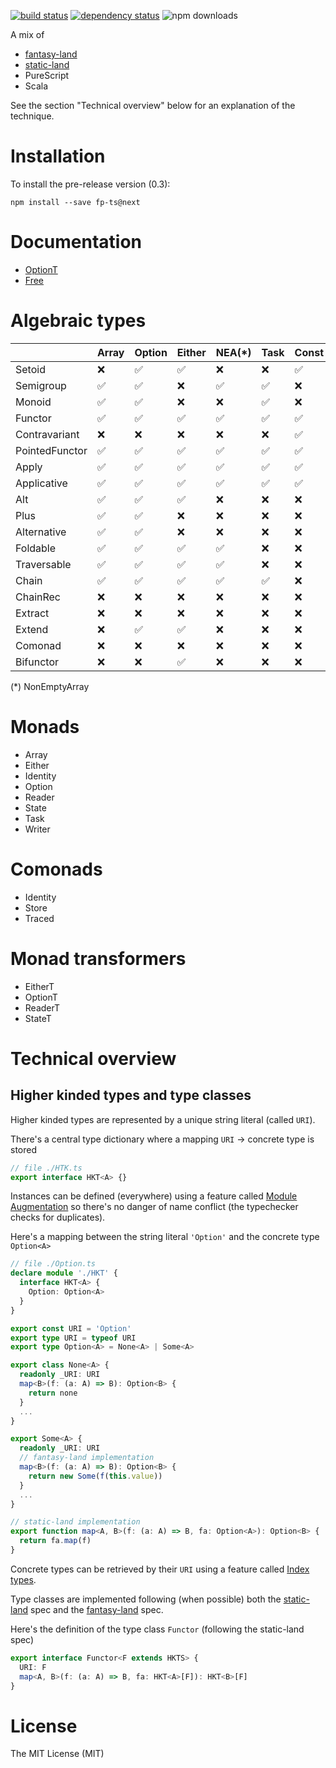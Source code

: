[![build status](https://img.shields.io/travis/gcanti/fp-ts/master.svg?style=flat-square)](https://travis-ci.org/gcanti/fp-ts)
[![dependency status](https://img.shields.io/david/gcanti/fp-ts.svg?style=flat-square)](https://david-dm.org/gcanti/fp-ts)
![npm downloads](https://img.shields.io/npm/dm/fp-ts.svg)

A mix of

- [fantasy-land](https://github.com/fantasyland/fantasy-land)
- [static-land](https://github.com/rpominov/static-land)
- PureScript
- Scala

See the section "Technical overview" below for an explanation of the technique.

# Installation

To install the pre-release version (0.3):

```
npm install --save fp-ts@next
```

# Documentation

- [OptionT](docs/OptionT.md)
- [Free](docs/Free.md)

# Algebraic types

|     | Array | Option | Either | NEA(*) | Task | Const | Identity | Validation |
| --- | --- | --- | --- | --- | --- | --- | --- | --- |
| Setoid          | ❌ | ✅ | ✅ | ❌ | ❌ | ✅ | ✅ | ❌ |
| Semigroup       | ✅ | ✅ | ❌ | ✅ | ✅ | ❌ | ❌ | ❌ |
| Monoid          | ✅ | ✅ | ❌ | ❌ | ✅ | ❌ | ❌ | ❌ |
| Functor         | ✅ | ✅ | ✅ | ✅ | ✅ | ✅ | ✅ | ✅ |
| Contravariant   | ❌ | ❌ | ❌ | ❌ | ❌ | ✅ | ❌ | ❌ |
| PointedFunctor  | ✅ | ✅ | ✅ | ✅ | ✅ | ✅ | ✅ | ✅ |
| Apply           | ✅ | ✅ | ✅ | ✅ | ✅ | ✅ | ✅ | ✅ |
| Applicative     | ✅ | ✅ | ✅ | ✅ | ✅ | ✅ | ✅ | ✅ |
| Alt             | ✅ | ✅ | ✅ | ❌ | ❌ | ❌ | ❌ | ✅ |
| Plus            | ✅ | ✅ | ❌ | ❌ | ❌ | ❌ | ❌ | ❌ |
| Alternative     | ✅ | ✅ | ❌ | ❌ | ❌ | ❌ | ❌ | ❌ |
| Foldable        | ✅ | ✅ | ✅ | ✅ | ❌ | ❌ | ✅ | ✅ |
| Traversable     | ✅ | ✅ | ✅ | ✅ | ❌ | ❌ | ✅ | ✅ |
| Chain           | ✅ | ✅ | ✅ | ✅ | ✅ | ❌ | ✅ | ❌ |
| ChainRec        | ❌ | ❌ | ❌ | ❌ | ❌ | ❌ | ❌ | ❌ |
| Extract         | ❌ | ❌ | ❌ | ❌ | ❌ | ❌ | ✅ | ❌ |
| Extend          | ❌ | ✅ | ✅ | ❌ | ❌ | ❌ | ✅ | ❌ |
| Comonad         | ❌ | ❌ | ❌ | ❌ | ❌ | ❌ | ✅ | ❌ |
| Bifunctor       | ❌ | ❌ | ✅ | ❌ | ❌ | ❌ | ❌ | ❌ |

(*) NonEmptyArray

# Monads

- Array
- Either
- Identity
- Option
- Reader
- State
- Task
- Writer

# Comonads

- Identity
- Store
- Traced

# Monad transformers

- EitherT
- OptionT
- ReaderT
- StateT

# Technical overview

## Higher kinded types and type classes

Higher kinded types are represented by a unique string literal (called `URI`).

There's a central type dictionary where a mapping `URI` -> concrete type is stored

```ts
// file ./HTK.ts
export interface HKT<A> {}
```

Instances can be defined (everywhere) using a feature called [Module Augmentation](https://www.typescriptlang.org/docs/handbook/declaration-merging.html) so there's no danger of name conflict (the typechecker checks for duplicates).

Here's a mapping between the string literal `'Option'` and the concrete type `Option<A>`

```ts
// file ./Option.ts
declare module './HKT' {
  interface HKT<A> {
    Option: Option<A>
  }
}

export const URI = 'Option'
export type URI = typeof URI
export type Option<A> = None<A> | Some<A>

export class None<A> {
  readonly _URI: URI
  map<B>(f: (a: A) => B): Option<B> {
    return none
  }
  ...
}

export Some<A> {
  readonly _URI: URI
  // fantasy-land implementation
  map<B>(f: (a: A) => B): Option<B> {
    return new Some(f(this.value))
  }
  ...
}

// static-land implementation
export function map<A, B>(f: (a: A) => B, fa: Option<A>): Option<B> {
  return fa.map(f)
}
```

Concrete types can be retrieved by their `URI` using a feature called [Index types](https://www.typescriptlang.org/docs/handbook/advanced-types.html).

Type classes are implemented following (when possible) both the [static-land](https://github.com/rpominov/static-land) spec and the [fantasy-land](https://github.com/fantasyland/fantasy-land) spec.

 Here's the definition of the type class `Functor` (following the static-land spec)

```ts
export interface Functor<F extends HKTS> {
  URI: F
  map<A, B>(f: (a: A) => B, fa: HKT<A>[F]): HKT<B>[F]
}
```

# License

The MIT License (MIT)
